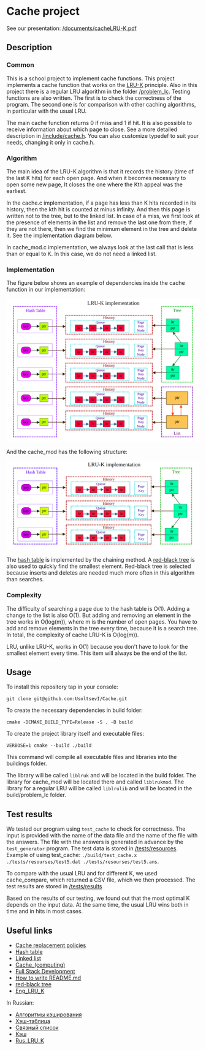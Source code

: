 # Cache project

See our presentation: [/documents/cacheLRU-K.pdf](/documents/cacheLRU-k.pdf)

## Description

### Common
This is a school project to implement cache functions. This project implements a cache function that works on the [LRU-K](/documents/Eng_LRU_K.pdf) principle. Also in this project there is a regular LRU algorithm in the folder [/problem_lc](/problem_lc). 
Testing functions are also written. The first is to check the correctness of the program. The second one is for comparison with other caching algorithms, in particular with the usual LRU.

The main cache function returns 0 if miss and 1 if hit. It is also possible to receive information about which page to close. See a more detailed description in [/include/cache.h](/include/cache.h). You can also customize typedef to suit your needs, changing it only in cache.h.

### Algorithm
The main idea of the LRU-K algorithm is that it records the history (time of the last K hits) for each open page. And when it becomes necessary to open some new page, It closes the one where the Kth appeal was the earliest.

In the cache.c implementation, if a page has less than K hits recorded in its history, then the kth hit is counted at minus infinity. And then this page is written not to the tree, but to the linked list. In case of a miss, we first look at the presence of elements in the list and remove the last one from there, if they are not there, then we find the minimum element in the tree and delete it. See the implementation diagram below.

In cache_mod.c implementation, we always look at the last call that is less than or equal to K. In this case, we do not need a linked list.

### Implementation
The figure below shows an example of dependencies inside the cache function in our implementation:

![structure](/documents/Illust3.png)

And the cache_mod has the following structure:

![structure](/documents/Illust.png)

The [hash table](https://en.wikipedia.org/wiki/Hash_table) is implemented by the chaining method. A [red-black tree](https://en.wikipedia.org/wiki/Red–black_tree) is also used to quickly find the smallest element. Red-black tree is selected because inserts and deletes are needed much more often in this algorithm than searches.

### Complexity
The difficulty of searching a page due to the hash table is O(1). Adding a change to the list is also O(1). But adding and removing an element in the tree works in O(log(m)), where m is the number of open pages. You have to add and remove elements in the tree every time, because it is a search tree. In total, the complexity of cache LRU-K is O(log(m)).

LRU, unlike LRU-K, works in O(1) because you don't have to look for the smallest element every time. This item will always be the end of the list.

## Usage
To install this repository tap in your console:
```
git clone git@github.com:UsoltsevI/Cache.git
```

To create the necessary dependencies in build folder:
```
cmake -DCMAKE_BUILD_TYPE=Release -S . -B build
```

To create the project library itself and executable files:
```
VERBOSE=1 cmake --build ./build
```
This command will compile all executable files and libraries into the buildings folder.

The library will be called `liblruk` and will be located in the build folder.
The library for cache_mod will be located there and called `liblrukmod`.
The library for a regular LRU will be called `liblrulib` and will be located in the build/problem_lc folder.

## Test results
We tested our program using `test_cache` to check for correctness. The input is provided with the name of the data file and the name of the file with the answers. The file with the answers is generated in advance by the `test_generator` program. The test data is stored in [/tests/resources](/tests/resources). Example of using test_cache: `./build/test_cache.x ./tests/resourses/test5.dat ./tests/resourses/test5.ans`.

To compare with the usual LRU and for different K, we used cache_compare, which returned a CSV file, which we then processed. The test results are stored in [/tests/results](/tests/results)

Based on the results of our testing, we found out that the most optimal K depends on the input data. At the same time, the usual LRU wins both in time and in hits in most cases.

## Useful links
* [Cache replacement policies](https://en.wikipedia.org/wiki/Cache_replacement_policies)
* [Hash table](https://en.wikipedia.org/wiki/Hash_table)
* [Linked list](https://en.wikipedia.org/wiki/Linked_list)
* [Cache_(computing)](https://en.wikipedia.org/wiki/Cache_(computing))
* [Full Stack Development](https://roadmap.sh/full-stack)
* [How to write README.md](https://docs.github.com/en/get-started/writing-on-github/getting-started-with-writing-and-formatting-on-github/basic-writing-and-formatting-syntax)
* [red-black tree](https://en.wikipedia.org/wiki/Red–black_tree) 
* [Eng_LRU_K](/documents/Eng_LRU_K.pdf)

In Russian:
* [Алгоритмы кэширования](https://ru.wikipedia.org/wiki/Алгоритмы_кэширования)
* [Хэш-таблица](https://ru.wikipedia.org/wiki/Хеш-таблица)
* [Связный список](https://ru.wikipedia.org/wiki/Связный_список)
* [Кэш](https://ru.wikipedia.org/wiki/Кэш)
* [Rus_LRU_K](/documents/Rus_LRU_K.pdf)

